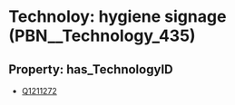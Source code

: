 # Technoloy: __hygiene signage__ (PBN__Technology_435)

## Property: has_TechnologyID

* [Q1211272](Q1211272)

